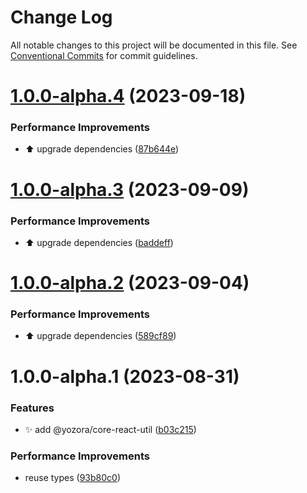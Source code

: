 # Change Log

All notable changes to this project will be documented in this file.
See [Conventional Commits](https://conventionalcommits.org) for commit guidelines.

# [1.0.0-alpha.4](https://github.com/yozorajs/yozora-react/compare/@yozora/core-react-util@1.0.0-alpha.3...@yozora/core-react-util@1.0.0-alpha.4) (2023-09-18)


### Performance Improvements

* ⬆️ upgrade dependencies ([87b644e](https://github.com/yozorajs/yozora-react/commit/87b644e5ff339477b64a3b6e3837b3f1797dddd0))





# [1.0.0-alpha.3](https://github.com/yozorajs/yozora-react/compare/@yozora/core-react-util@1.0.0-alpha.2...@yozora/core-react-util@1.0.0-alpha.3) (2023-09-09)


### Performance Improvements

* ⬆️ upgrade dependencies ([baddeff](https://github.com/yozorajs/yozora-react/commit/baddeff521b68874e08fb4f99d04e4f13499ea4e))





# [1.0.0-alpha.2](https://github.com/yozorajs/yozora-react/compare/@yozora/core-react-util@1.0.0-alpha.1...@yozora/core-react-util@1.0.0-alpha.2) (2023-09-04)


### Performance Improvements

* ⬆️ upgrade dependencies ([589cf89](https://github.com/yozorajs/yozora-react/commit/589cf897bc3dd2f27bc76f1dfb0d73e95117e0f8))





# 1.0.0-alpha.1 (2023-08-31)


### Features

* ✨ add @yozora/core-react-util ([b03c215](https://github.com/yozorajs/yozora-react/commit/b03c21572eca5095dfe4cbacb759cad1dee1c64f))


### Performance Improvements

* reuse types ([93b80c0](https://github.com/yozorajs/yozora-react/commit/93b80c06d1f0311f5e7ddf8561f5a7793b4ad321))
